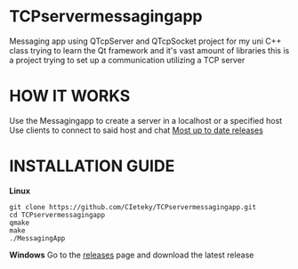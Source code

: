 # TCPservermessagingapp
Messaging app using QTcpServer and QTcpSocket
project for my uni C++ class
trying to learn the Qt framework and it's vast amount of libraries
this is a project trying to set up a communication utilizing a TCP server 
# HOW IT WORKS
Use the Messagingapp to create a server in a localhost or a specified host
Use clients to connect to said host and chat 
[Most up to date releases](https://github.com/CIeteky/TCPservermessagingapp/releases/tag/0.0.2)
# INSTALLATION GUIDE 
**Linux**
```
git clone https://github.com/CIeteky/TCPservermessagingapp.git
cd TCPservermessagingapp
qmake
make
./MessagingApp
```
**Windows**
Go to the [releases](https://github.com/CIeteky/TCPservermessagingapp/releases) page and download the latest release

